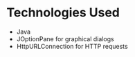 # Technologies Used

* Java
* JOptionPane for graphical dialogs
* HttpURLConnection for HTTP requests
